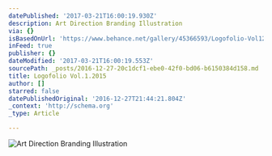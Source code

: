 ```yaml
---
datePublished: '2017-03-21T16:00:19.930Z'
description: Art Direction Branding Illustration
via: {}
isBasedOnUrl: 'https://www.behance.net/gallery/45366593/Logofolio-Vol12015'
inFeed: true
publisher: {}
dateModified: '2017-03-21T16:00:19.553Z'
sourcePath: _posts/2016-12-27-20c1dcf1-ebe0-42f0-bd06-b6150384d158.md
title: Logofolio Vol.1.2015
author: []
starred: false
datePublishedOriginal: '2016-12-27T21:44:21.804Z'
_context: 'http://schema.org'
_type: Article

---
```

![Art Direction Branding Illustration](https://the-grid-user-content.s3-us-west-2.amazonaws.com/49f3bf09-d34a-4d6b-a0d1-c052ce6204c5.png)